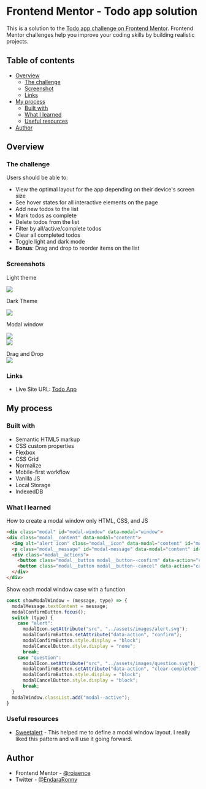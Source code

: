 # Frontend Mentor - Todo app solution

This is a solution to the [Todo app challenge on Frontend Mentor](https://www.frontendmentor.io/challenges/todo-app-Su1_KokOW). Frontend Mentor challenges help you improve your coding skills by building realistic projects. 

## Table of contents

- [Overview](#overview)
  - [The challenge](#the-challenge)
  - [Screenshot](#screenshot)
  - [Links](#links)
- [My process](#my-process)
  - [Built with](#built-with)
  - [What I learned](#what-i-learned)
  - [Useful resources](#useful-resources)
- [Author](#author)

## Overview

### The challenge

Users should be able to:

- View the optimal layout for the app depending on their device's screen size
- See hover states for all interactive elements on the page
- Add new todos to the list
- Mark todos as complete
- Delete todos from the list
- Filter by all/active/complete todos
- Clear all completed todos
- Toggle light and dark mode
- **Bonus**: Drag and drop to reorder items on the list

### Screenshots

Light theme

![](./assets/screenshots/light-main-screenshot.png)  

Dark Theme  

![](./assets/screenshots/dark-main-screenshot.png)  

Modal window  

![](./assets/screenshots/light-modal-screenshot.png)  
![](./assets/screenshots/dark-modal-screenshot.png)  

Drag and Drop  
![](./assets/screenshots/drag-screenshot.png)  

### Links

- Live Site URL: [Todo App](https://rojaence.github.io/FrontendMentor-Challenges/todo-app/)

## My process

### Built with

- Semantic HTML5 markup
- CSS custom properties
- Flexbox
- CSS Grid
- Normalize
- Mobile-first workflow
- Vanilla JS
- Local Storage
- IndexedDB

### What I learned

How to create a modal window only HTML, CSS, and JS

```html
<div class="modal" id="modal-window" data-modal="window">
<div class="modal__content" data-modal="content">
  <img alt="alert icon" class="modal__icon" data-modal="content" id="modal-icon">
  <p class="modal__message" id="modal-message" data-modal="content" id="modal-message"></p>
  <div class="modal__actions">
    <button class="modal__button modal__button--confirm" data-action="confirm" id="modal-button-confirm">Ok</button>
    <button class="modal__button modal__button--cancel" data-action="cancel" id="modal-button-cancel">Cancel</button>
  </div>
</div>
```
  
Show each modal window case with a function  
```js
const showModalWindow = (message, type) => {
  modalMessage.textContent = message;
  modalConfirmButton.focus();
  switch (type) {
    case "alert":
      modalIcon.setAttribute("src", "../assets/images/alert.svg");
      modalConfirmButton.setAttribute("data-action", "confirm");
      modalConfirmButton.style.display = "block";
      modalCancelButton.style.display = "none";
      break;
    case "question":
      modalIcon.setAttribute("src", "../assets/images/question.svg");
      modalConfirmButton.setAttribute("data-action", "clear-completed");
      modalConfirmButton.style.display = "block";
      modalCancelButton.style.display = "block";
      break;
  }
  modalWindow.classList.add("modal--active");
}
```

### Useful resources

- [Sweetalert](https://sweetalert2.github.io/) - This helped me to define a modal window layout. I really liked this pattern and will use it going forward.

## Author

- Frontend Mentor - [@rojaence](https://www.frontendmentor.io/profile/rojaence)
- Twitter - [@EndaraRonny](https://www.twitter.com/EndaraRonny)
